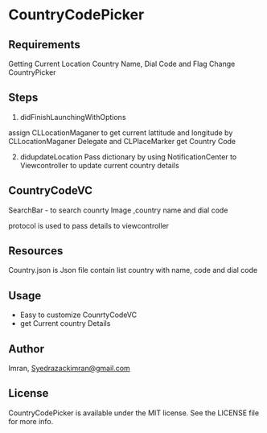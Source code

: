 # CountryCodePicker

## Requirements
Getting Current Location Country Name, Dial Code and Flag
Change CountryPicker

## Steps
1. didFinishLaunchingWithOptions 

assign CLLocationMaganer to get current lattitude and longitude
by CLLocationMaganer Delegate and CLPlaceMarker get Country Code 

2. didupdateLocation
Pass dictionary by using NotificationCenter to Viewcontroller to update current country details

## CountryCodeVC

SearchBar - to search counrty
Image ,country name and dial code 

protocol is used to pass details to viewcontroller 


## Resources
Country.json is Json file contain list country with name, code and dial code

## Usage

* Easy to customize CounrtyCodeVC 
* get Current country Details 



## Author

Imran, Syedrazackimran@gmail.com

## License

CountryCodePicker is available under the MIT license. See the LICENSE file for more info.
